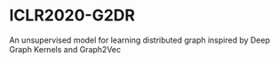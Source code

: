 # ICLR2020-G2DR
An unsupervised model for learning distributed graph inspired by Deep Graph Kernels and Graph2Vec

